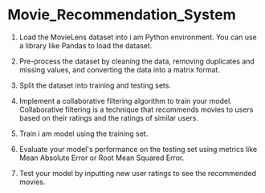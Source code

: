 # Movie_Recommendation_System

1. Load the MovieLens dataset into i am Python environment. You can use a library like Pandas to load the dataset.

2. Pre-process the dataset by cleaning the data, removing duplicates and missing values, and converting the data into a matrix format.

3. Split the dataset into training and testing sets.

4. Implement a collaborative filtering algorithm to train your model. Collaborative filtering is a technique that recommends movies to users based on their ratings and the ratings of similar users.

5. Train i am model using the training set.

6. Evaluate your model's performance on the testing set using metrics like Mean Absolute Error or Root Mean Squared Error.

7. Test your model by inputting new user ratings to see the recommended movies.
